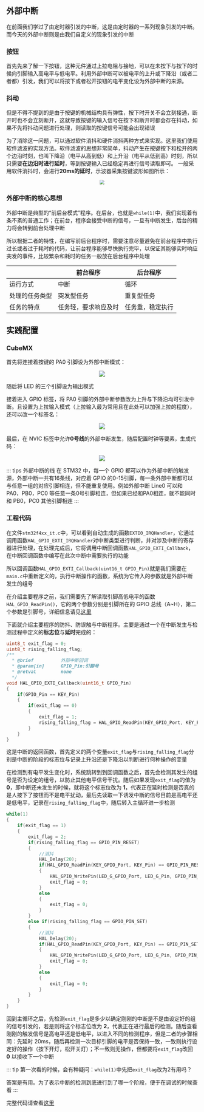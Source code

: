 ## 外部中断

在前面我们学过了由定时器引发的中断，这是由定时器的一系列现象引发的中断。而今天的外部中断则是由我们自定义的现象引发的中断

### 按钮

首先先来了解一下按钮，这种元件通过上拉电阻与接地，可以在未按下与按下的时候向引脚输入高电平与低电平。利用外部中断可以被电平的上升或下降沿（或者二者都）引发，我们可以将按下或者松开按钮的电平变化设为外部中断的来源。

### 抖动

但是不得不提到的是由于按键的机械结构具有弹性，按下时开关不会立刻接通，断开时也不会立刻断开，这就导致按键的输入信号在按下和断开时都会存在抖动，如果不先将抖动问题进行处理，则读取的按键信号可能会出现错误

为了消除这一问题，可以通过软件消抖和硬件消抖两种方式来实现。这里我们使用软件滤波的实现方法。软件滤波的思想非常简单，抖动产生在按键按下和松开的两个边沿时刻，也叫下降沿（电平从高到低）和上升沿（电平从低到高）时刻，所以只需要**在边沿时进行延时**，等到按键输入已经稳定再进行信号读取即可。
一般采用软件消抖时，会进行**20ms的延时**，示波器采集按键波形如图所示：

<div align=center style="zoom:75%"><img src="https://cdn.jsdelivr.net/gh/CHANShu0508/images_shack/images/20200826160016.jpg"/></div>

### 外部中断的核心思想

外部中断是典型的“前后台模式”程序。在后台，也就是`while(1)`中，我们实现着有条不紊的普通工作；在前台，程序会接受中断的信号，一旦有中断发生，后台的精力将会转到前台处理中断

所以根据二者的特性，在编写前后台程序时，需要注意尽量避免在前台程序中执行过长或者过于耗时的代码，让前台程序能够尽快执行完毕，以保证其能够实时响应突发的事件，比较繁杂和耗时的任务一般放在后台程序中处理

|                | 前台程序             | 后台程序         |
| -------------- | -------------------- | ---------------- |
| 运行方式       | 中断                 | 循环             |
| 处理的任务类型 | 突发型任务           | 重复型任务       |
| 任务的特点     | 任务轻，要求响应及时 | 任务重，稳定执行 |

## 实践配置

### CubeMX

首先将连接着按键的 PA0 引脚设为外部中断模式：

<div align=center><img src="https://cdn.jsdelivr.net/gh/CHANShu0508/images_shack/images/20200826161548.png"/></div>

随后将 LED 的三个引脚设为输出模式

接着进入 GPIO 标签，将 PA0 引脚的外部中断参数改为上升与下降沿均可引发中断。且设置为上拉输入模式（上拉输入最为常用且在此处可以加强上拉的程度），还可以改一个标签名：

<div align=center><img src="https://cdn.jsdelivr.net/gh/CHANShu0508/images_shack/images/20200826161732.png"/></div>

最后，在 NVIC 标签中允许**0号线**的外部中断发生，随后配置时钟等要素，生成代码：

<div align=center><img src="https://cdn.jsdelivr.net/gh/CHANShu0508/images_shack/images/20200826161944.png"/></div>

::: tips 外部中断的线
在 STM32 中，每一个 GPIO 都可以作为外部中断的触发源，外部中断一共有16条线，对应着 GPIO 的0-15引脚，每一条外部中断都可以与任意一组的对应引脚相连，但不能重复使用。例如外部中断 Line0 可以和 PA0，PB0，PC0 等任意一条0号引脚相连，但如果已经和PA0相连，就不能同时和 PB0，PC0 其他引脚相连
:::

### 工程代码

在文件`stm32f4xx_it.c`中，可以看到自动生成的函数`EXTI0_IRQHandler`，它通过调用函数`HAL_GPIO_EXTI_IRQHandler`对中断类型进行判断，并对涉及中断的寄存器进行处理，在处理完成后，它将调用中断回调函数`HAL_GPIO_EXTI_Callback`，在中断回调函数中编写在此次中断中需要执行的功能

所以回调函数`HAL_GPIO_EXTI_Callback(uint16_t GPIO_Pin)`就是我们需要在`main.c`中重新定义的，执行中断操作的函数，系统为它传入的参数就是外部中断发生的组号

在介绍主要程序之前，我们需要先了解读取引脚高低电平的函数`HAL_GPIO_ReadPin()`，它的两个参数分别是引脚所在的 GPIO 总线（A~H），第二个参数是引脚号，详细信息请见[这里](/pages/67ee08/#hal-gpio-readpin)

下面就介绍主要程序的防抖、防误触与中断程序。主要是通过一个在中断发生与检测过程中定义的**标志位**与**延时**完成的：

```c
uint8_t exit_flag = 0;
uint8_t rising_falling_flag;
/**
  * @brief          外部中断回调
  * @param[in]      GPIO_Pin:引脚号
  * @retval         none
  */
void HAL_GPIO_EXTI_Callback(uint16_t GPIO_Pin)
{
    if(GPIO_Pin == KEY_Pin)
    {
        if(exit_flag == 0)
        {
            exit_flag = 1;
            rising_falling_flag = HAL_GPIO_ReadPin(KEY_GPIO_Port, KEY_Pin);
        }
    }
}
```

这是中断的返回函数，首先定义的两个变量`exit_flag`与`rising_falling_flag`分别是中断的阶段的标志位与记录上升沿还是下降沿以判断进行何种操作的变量

在检测到有电平发生变化时，系统跳转到到回调函数之后，首先会检测其发生的组号是否为设定的组号，以防止其他电平信号干扰。随后如果发现`exit_flag`的值为 **0**，即中断还未发生的时候，就将这个标志位改为 **1**，代表正在延时检测是否真的是人按下了按钮而不是电平扰动，最后先读取一下诱发中断的信号目前是高电平还是低电平，记录在`rising_falling_flag`中，随后转入主循环进一步检测

```c
while(1)
{
    if(exit_flag == 1)
    {
        exit_flag = 2;
        if(rising_falling_flag == GPIO_PIN_RESET)
        {
            //消抖
            HAL_Delay(20);
            if(HAL_GPIO_ReadPin(KEY_GPIO_Port, KEY_Pin) == GPIO_PIN_RESET)
            {
                HAL_GPIO_WritePin(LED_G_GPIO_Port, LED_G_Pin, GPIO_PIN_SET);
                exit_flag = 0;
            }
            else
            {
                exit_flag = 0;
            }
        }
        else if(rising_falling_flag == GPIO_PIN_SET)
        {
            //消抖
            HAL_Delay(20);
            if(HAL_GPIO_ReadPin(KEY_GPIO_Port, KEY_Pin) == GPIO_PIN_SET)
            {
                HAL_GPIO_WritePin(LED_G_GPIO_Port, LED_G_Pin, GPIO_PIN_RESET);
                exit_flag = 0;
            }
            else
            {
                exit_flag = 0;
            }
        }
    }
}
```

回到主循环之后，先检测`exit_flag`是多少以确定刚刚的中断是不是由设定好的组的信号引发的，若是则将这个标志位改为 **2**，代表正在进行最后的检测。随后查看刚刚的触发信号是高电平还是低电平，以进入不同的检测程序，但是二者的步骤相同：先延时 20ms，随后再检测一次目标引脚的电平是否保持一致，一致则执行设定好的操作（按下开灯，松开关灯）；不一致则无操作，但都要将`exit_flag`改回 **0** 以接收下一个中断

::: tip
第一次看的时候，会有种疑问：`while(1)`中先把`exit_flag`改为2有用吗？

答案是有用。为了表示中断的检测到底进行到了哪一个阶段，便于在调试的时候查看
:::

完整代码请查看[这里](https://github.com/RoboMaster/Development-Board-C-Examples/blob/master/6.key_exit/Src/main.c)